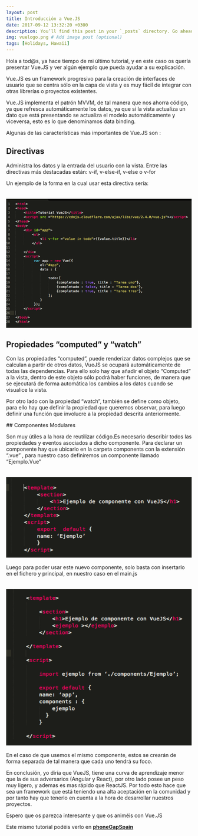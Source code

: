 ```yaml
---
layout: post
title: Introducción a Vue.JS
date: 2017-09-12 13:32:20 +0300
description: You’ll find this post in your `_posts` directory. Go ahead and edit it and re-build the site to see your changes. # Add post description (optional)
img: vuelogo.png # Add image post (optional)
tags: [Holidays, Hawaii]
---
```

Hola a tod@s, ya hace tiempo de mi último tutorial, y en este caso os quería presentar Vue.JS y ver algún ejemplo que pueda ayudar a su explicación.

Vue.JS es un framework progresivo para la creación de interfaces de usuario que se centra sólo en la capa de vista y es muy fácil de integrar con otras librerías o proyectos existentes.

Vue.JS implementa el patrón MVVM, de tal manera que nos ahorra código, ya que refresca automáticamente los datos, ya que si la vista actualiza un dato que está presentando se actualiza el modelo automáticamente y viceversa, esto es lo que denominamos data binding.

Algunas de las características más importantes de Vue.JS son :

## Directivas
Administra los datos y la entrada del usuario con la vista. Entre las directivas más destacadas están: v-if, v-else-if, v-else o v-for

Un ejemplo de la forma en la cual usar esta directiva sería:


<div style="width:100%;margin-top:34px;">	
		<img src="/assets/img/vuejs-1.png" alt="vuejs-1"/>	
</div>


## Propiedades “computed” y “watch”

Con las propiedades “computed”, puede renderizar datos complejos que se calculan a partir de otros datos, VueJS se ocupará automáticamente de todas las dependencias. Para ello solo hay que añadir el objeto “Computed” a la vista, dentro de este objeto sólo podrá haber funciones, de manera que se ejecutará de forma automática los cambios a los datos cuando se visualice la vista.

Por otro lado con la propiedad “watch”, también se define como objeto, para ello hay que definir la propiedad que queremos observar, para luego definir una función que involucre a la propiedad descrita anteriormente.


## Componentes Modulares

Son muy útiles a la hora de reutilizar código.Es necesario describir todos las propiedades y eventos asociados a dicho componente. Para declarar un componente hay que ubicarlo en la carpeta components con la extensión “.vue” , para nuestro caso definiremos un componente llamado “Ejemplo.Vue”



<div style="width:100%;margin-top:34px;">	
		<img src="/assets/img/vuejs-2.png" alt="vuejs-2"/>	
</div>

Luego para poder usar este nuevo componente, solo basta con insertarlo en el fichero y principal, en nuestro caso en el main.js

<div style="width:100%;margin-top:34px;">	
		<img src="/assets/img/vuejs-3.png" alt="vuejs-3"/>	
</div>

En el caso de que usemos el mismo componente, estos se crearán de forma separada de tal manera que cada uno tendrá su foco.

En conclusión, yo diría que VueJS, tiene una curva de aprendizaje menor que la de sus adversarios (Angular y React), por otro lado posee un peso muy ligero, y ademas es mas rápido que ReactJS. Por todo esto hace que sea un framework que está teniendo una alta aceptación en la comunidad y por tanto hay que tenerlo en cuenta a la hora de desarrollar nuestros proyectos.

Espero que os parezca interesante y que os animéis con Vue.JS 

Este mismo tutorial podéis verlo en <strong> <a href="http://www.phonegapspain.com/tutorial/introduccion-a-vue-js/">phoneGapSpain</a></strong>